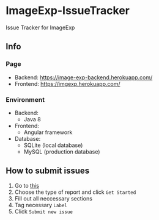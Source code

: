 # ImageExp-IssueTracker
Issue Tracker for ImageExp

## Info
### Page
* Backend: https://image-exp-backend.herokuapp.com/
* Frontend: https://imgexp.herokuapp.com/

### Environment
* Backend:
  * Java 8
* Frontend:
  * Angular framework
* Database:
  * SQLite (local database)
  * MySQL (production database)

## How to submit issues
1. Go to [this](https://github.com/HSGamer/ImageExp-IssueTracker/issues/new/choose)
2. Choose the type of report and click `Get Started`
3. Fill out all neccessary sections
4. Tag necessary `Label`
5. Click `Submit new issue`
